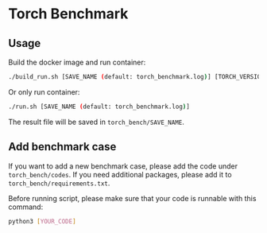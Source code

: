 # Torch Benchmark

## Usage

Build the docker image and run container:

```bash
./build_run.sh [SAVE_NAME (default: torch_benchmark.log)] [TORCH_VERSION (default: 1.13.0)] [CUDA_VERSION (default: 11.6)]
```

Or only run container:

```bash
./run.sh [SAVE_NAME (default: torch_benchmark.log)]
```

The result file will be saved in `torch_bench/SAVE_NAME`.

## Add benchmark case

If you want to add a new benchmark case, please add the code under `torch_bench/codes`.
If you need additional packages, please add it to `torch_bench/requirements.txt`.

Before running script, please make sure that your code is runnable with this command:

```bash
python3 [YOUR_CODE]
```
